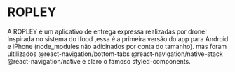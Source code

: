# ROPLEY
A ROPLEY é um aplicativo de entrega expressa realizadas por drone! Inspirada no sistema do ifood ,essa é a primeira versão do app para Android e iPhone (node_modules não adicinados por conta do tamanho). mas foram ultilizados @react-navigation/bottom-tabs @react-navigation/native-stack @react-navigation/native e claro o famoso styled-components.
